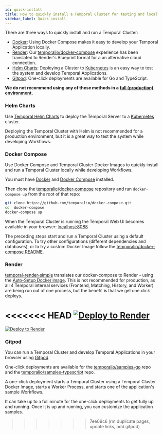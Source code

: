 ```yaml
---
id: quick-install
title: How to quickly install a Temporal Cluster for testing and local development
sidebar_label: Quick install
---
```


There are three ways to quickly install and run a Temporal Cluster:

- [Docker](#docker): Using Docker Compose makes it easy to develop your Temporal Application locally.
- [Render](#render): Our [temporalio/docker-compose](https://github.com/temporalio/docker-compose) experience has been translated to Render's Blueprint format for a an alternative cloud connection.
- [Helm Charts](#helm-charts): Deploying a Cluster to [Kubernetes](https://kubernetes.io/) is an easy way to test the system and develop Temporal Applications.
- [Gitpod](#gitpod): One-click deployments are available for Go and TypeScript.

**We do not recommend using any of these methods in a [full (production) environment](/docs/server/production-deployment).**

### Helm Charts

Use [Temporal Helm Charts](https://github.com/temporalio/helm-charts) to deploy the Temporal Server to a [Kubernetes](https://kubernetes.io/) cluster.

Deploying the Temporal Cluster with Helm is not recommended for a production environment, but it is a great way to test the system while developing Workflows.

### Docker Compose

Use Docker Compose and Temporal Cluster Docker Images to quickly install and run a Temporal Cluster locally while developing Workflows.

You must have [Docker](https://docs.docker.com/engine/install) and [Docker Compose](https://docs.docker.com/compose/install) installed.

Then clone the [temporalio/docker-compose](https://github.com/temporalio/docker-compose) repository and run `docker-compose up` from the root of that repo:

```bash
git clone https://github.com/temporalio/docker-compose.git
cd  docker-compose
docker-compose up
```

When the Temporal Cluster is running the Temporal Web UI becomes available in your browser: [localhost:8088](http://localhost:8088/)

The preceding steps start and run a Temporal Cluster using a default configuration.
To try other configurations (different dependencies and databases), or to try a custom Docker Image follow the [temporalio/docker-compose README](https://github.com/temporalio/docker-compose/blob/main/README.md).

### Render

[temporal-render-simple](https://github.com/temporalio/temporal-render-simple) translates our docker-compose to Render - using the [Auto-Setup Docker image](https://docs.temporal.io/blog/auto-setup).
This is not recommended for production, as all 4 Temporal internal services (Frontend, Matching, History, and Worker) are being run out of one process, but the benefit is that we get one click deploys.

<<<<<<< HEAD
<a href="https://render.com/deploy?repo=https://github.com/temporalio/temporal-render-simple">
  <img src="https://render.com/images/deploy-to-render-button.svg" alt="Deploy to Render">
</a>
=======
[![Deploy to Render](https://render.com/images/deploy-to-render-button.svg)](https://render.com/deploy)

### Gitpod

You can run a Temporal Cluster and develop Temporal Applications in your browser using [Gitpod](https://www.gitpod.io/).

One-click deployments are available for the [temporalio/samples-go](https://github.com/temporalio/samples-go) repo and the [temporalio/samples-typescript](https://github.com/temporalio/samples-typescript) repo.

A one-click deployment starts a Temporal Cluster using a Temporal Cluster Docker Image, starts a Worker Process, and starts one of the application's sample Workflows.

It can take up to a full minute for the one-click deployments to get fully up and running.
Once it is up and running, you can customize the application samples.
>>>>>>> 7ee09c6 (rm duplicate pages, update links, add gitpod)
